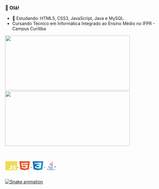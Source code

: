### 👋 Olá!



- 🌱 Estudando: HTML5, CSS3, JavaScript, Java e MySQL.
- Cursando Técnico em Informática Integrado ao Ensino Médio no IFPR - Campus Curitiba

<div style="inline_block">
  <a href="https://github.com/Mateo-Soaress">
  <img height="180em" width="410em" src="https://github-readme-stats.vercel.app/api?username=Mateo-Soaress&show_icons=true&theme=tokyonight&include_all_commits=true&count_private=true"/>
  <img height="180em" width="410em" src="https://github-readme-stats.vercel.app/api/top-langs/?username=Mateo-Soaress&layout=compact&langs_count=7&theme=tokyonight"/>
</div>
  
  ##
  
  <div style="display: inline_block"><br>
  <img align="center" alt="Mateo-Js" height="30" width="40" src="https://raw.githubusercontent.com/devicons/devicon/master/icons/javascript/javascript-plain.svg">
  <img align="center" alt="Mateo-HTML" height="30" width="40" src="https://raw.githubusercontent.com/devicons/devicon/master/icons/html5/html5-original.svg">
  <img align="center" alt="Mateo-CSS" height="30" width="40" src="https://raw.githubusercontent.com/devicons/devicon/master/icons/css3/css3-original.svg">
  <img align="center" alt="Mateo-Java" height="30" width="40" src="https://raw.githubusercontent.com/devicons/devicon/master/icons/java/java-original.svg">
</div>

##

![Snake animation](https://github.com/Mateo-Soaress/Mateo-Soaress/blob/output/github-contribution-grid-snake.svg)
